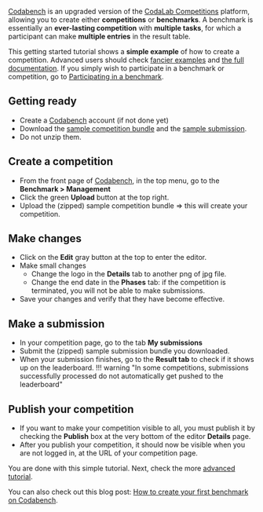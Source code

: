 [Codabench](https://codabench.org) is an upgraded version of the [CodaLab Competitions](https://codalab.lisn.fr/) platform, allowing you to create either **competitions** or **benchmarks**. A benchmark is essentially an **ever-lasting competition** with **multiple tasks**, for which a participant can make **multiple entries** in the result table.

This getting started tutorial shows a **simple example** of how to create a competition. Advanced users should check [fancier examples](https://github.com/codalab/competition-examples/tree/master/codabench) and [the full documentation](https://github.com/codalab/codabench/wiki). If you simply wish to participate in a benchmark or competition, go to [Participating in a benchmark](../../Participants/User_Participating-in-a-Competition.md).

## Getting ready

- Create a [Codabench](https://codabench.org) account (if not done yet)
- Download the [sample competition bundle](https://github.com/codalab/competition-examples/blob/master/codabench/wheat_seeds/code_submission_bundle.zip) and the [sample submission](https://github.com/codalab/competition-examples/blob/master/codabench/wheat_seeds/sample_code_submission.zip).
- Do not unzip them.

## Create a competition
- From the front page of [Codabench](https://codabench.org), in the top menu, go to the **Benchmark > Management** 
- Click the green **Upload** button at the top right.
- Upload the (zipped) sample competition bundle => this will create your competition.

## Make changes
-  Click on the **Edit** gray button at the top to enter the editor.
- Make small changes
    - Change the logo in the **Details** tab to another png of jpg file.
    - Change the end date in the **Phases** tab: if the competition is terminated, you will not be able to make submissions.
- Save your changes and verify that they have become effective.

## Make a submission
- In your competition page, go to the tab **My submissions**
- Submit the (zipped) sample submission bundle you downloaded.
- When your submission finishes, go to the **Result tab** to check if it shows up on the leaderboard.
!!! warning "In some competitions, submissions successfully processed do not automatically get pushed to the leaderboard"

## Publish your competition
- If you want to make your competition visible to all, you must publish it by checking the **Publish** box at the very bottom of the editor **Details** page.
- After you publish your competition, it should now be visible when you are not logged in, at the URL of your competition page.


You are done with this simple tutorial.
Next, check the more [advanced tutorial](Advanced-Tutorial.md).

You can also check out this blog post: [How to create your first benchmark on Codabench](https://medium.com/@adrienpavao/how-to-create-your-first-benchmark-on-codabench-910e2aee130c).